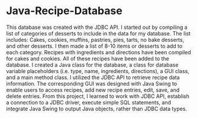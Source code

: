 # Java-Recipe-Database

This database was created with the JDBC API. I started out by compiling a list of categories of desserts to include in the data for my database. The list includes: Cakes, cookies, muffins, pastries, pies, tarts, no bake desserts, and other desserts. I then made a list of 8-10 items or desserts to add to each category. Recipes with ingredients and directions have been compiled for cakes and cookies. All of these recipes have been added to the database. I created a Java class for the database, a class for database variable placeholders (i.e. type, name, ingredients, directions), a GUI class, and a main method class. I utilized the JDBC API to retrieve recipe data information. The corresponding GUI was designed with Java Swing to enable users to access recipes, add new recipe entries, edit, save, and delete entries. From this project, I learned to work with JDBC API, establish a connection to a JDBC driver, execute simple SQL statements, and integrate Java Swing to output Java objects, rather than JDBC data types. 
